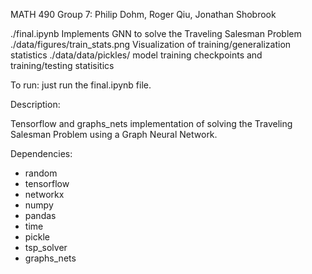 MATH 490 Group 7: Philip Dohm, Roger Qiu, Jonathan Shobrook

./final.ipynb Implements GNN to solve the Traveling Salesman Problem
./data/figures/train_stats.png Visualization of training/generalization statistics
./data/data/pickles/ model training checkpoints and training/testing statisitics

To run: just run the final.ipynb file.

Description:

Tensorflow and graphs_nets implementation of solving the Traveling Salesman Problem using a Graph Neural Network.

Dependencies:

- random
- tensorflow
- networkx
- numpy
- pandas
- time
- pickle
- tsp_solver
- graphs_nets
